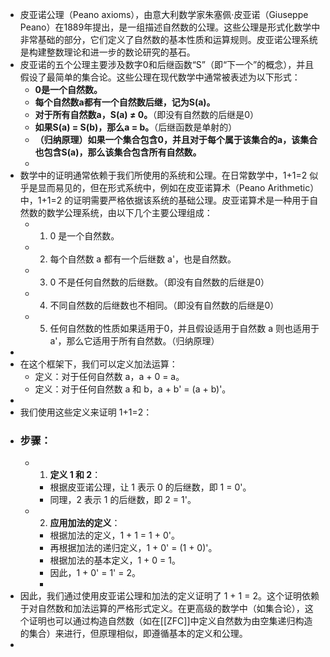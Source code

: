- 皮亚诺公理（Peano axioms），由意大利数学家朱塞佩·皮亚诺（Giuseppe Peano）在1889年提出，是一组描述自然数的公理。这些公理是形式化数学中非常基础的部分，它们定义了自然数的基本性质和运算规则。皮亚诺公理系统是构建整数理论和进一步的数论研究的基石。
- 皮亚诺的五个公理主要涉及数字0和后继函数“S”（即“下一个”的概念），并且假设了最简单的集合论。这些公理在现代数学中通常被表述为以下形式：
	- **0是一个自然数。**
	- **每个自然数a都有一个自然数后继，记为S(a)。**
	- **对于所有自然数a，S(a) ≠ 0。**（即没有自然数的后继是0）
	- **如果S(a) = S(b)，那么a = b。**（后继函数是单射的）
	- **（归纳原理）如果一个集合包含0，并且对于每个属于该集合的a，该集合也包含S(a)，那么该集合包含所有自然数。**
	-
- 数学中的证明通常依赖于我们所使用的系统和公理。在日常数学中，1+1=2 似乎是显而易见的，但在形式系统中，例如在皮亚诺算术（Peano Arithmetic）中，1+1=2 的证明需要严格依据该系统的基础公理。皮亚诺算术是一种用于自然数的数学公理系统，由以下几个主要公理组成：
	- 1. 0 是一个自然数。
	- 2. 每个自然数 a 都有一个后继数 a'，也是自然数。
	- 3. 0 不是任何自然数的后继数。（即没有自然数的后继是0）
	- 4. 不同自然数的后继数也不相同。（即没有自然数的后继是0）
	- 5. 任何自然数的性质如果适用于0，并且假设适用于自然数 a 则也适用于 a'，那么它适用于所有自然数。（归纳原理）
-
- 在这个框架下，我们可以定义加法运算：
	- 定义：对于任何自然数 a，a + 0 = a。
	- 定义：对于任何自然数 a 和 b，a + b' = (a + b)'。
-
- 我们使用这些定义来证明 1+1=2：
- ### 步骤：
	- 1. **定义 1 和 2**：
		- 根据皮亚诺公理，让 1 表示 0 的后继数，即 1 = 0'。
		- 同理，2 表示 1 的后继数，即 2 = 1'。
	- 2. **应用加法的定义**：
		- 根据加法的定义，1 + 1 = 1 + 0'。
		- 再根据加法的递归定义，1 + 0' = (1 + 0)'。
		- 根据加法的基本定义，1 + 0 = 1。
		- 因此，1 + 0' = 1' = 2。
		-
- 因此，我们通过使用皮亚诺公理和加法的定义证明了 1 + 1 = 2。这个证明依赖于对自然数和加法运算的严格形式定义。在更高级的数学中（如集合论），这个证明也可以通过构造自然数（如在[[ZFC]]中定义自然数为由空集递归构造的集合）来进行，但原理相似，即遵循基本的定义和公理。
-
